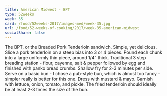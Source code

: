 ```yaml
---
title: American Midwest - BPT
type: 52weeks
week: 35
card: /food/52weeks-2017/images-med/week-35.jpg
url: /food/52-weeks-of-cooking/2017/week-35-american-midwest
socialShare: false
---
```

The BPT, or the Breaded Pork Tenderloin sandwich.  Simple, yet delicious.  Slice a pork tenderloin on a steep bias into 3 or 4 pieces. Pound each chunk into a large uniformly thin piece, around 1/4" thick.  Traditional 3 step breading station - flour, cayenne, salt & pepper followed by egg and finished with panko bread crumbs.  Shallow fry for 2-3 minutes per side.  Serve on a basic bun - I chose a pub-style bun, which is almost too fancy - simpler really is better for this one.  Dress with mustard & mayo.  Garnish with lettuce, onion, tomato, and pickle.  The fried tenderloin should ideally be at least 2-3 times the size of the bun.

